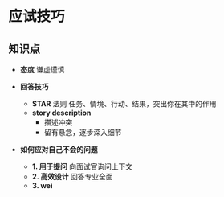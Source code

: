 # 应试技巧

## 知识点
* **态度** 谦虚谨慎
* **回答技巧**
  * **STAR** 法则 任务、情境、行动、结果，突出你在其中的作用
  * **story description**
    * 描述冲突
    * 留有悬念，逐步深入细节
  
* **如何应对自己不会的问题**
  * **1. 用于提问** 向面试官询问上下文
  * **2. 高效设计** 回答专业全面
  * **3. wei**